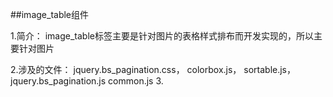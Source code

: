##image_table组件

1.简介：
   image_table标签主要是针对图片的表格样式排布而开发实现的，所以主要针对图片

2.涉及的文件：
    jquery.bs_pagination.css，
    colorbox.js，
    sortable.js，
    jquery.bs_pagination.js
    common.js
3.
    